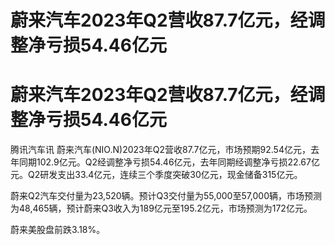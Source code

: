 # 蔚来汽车2023年Q2营收87.7亿元，经调整净亏损54.46亿元

# 蔚来汽车2023年Q2营收87.7亿元，经调整净亏损54.46亿元

腾讯汽车讯
蔚来汽车(NIO.N)2023年Q2营收87.7亿元，市场预期92.54亿元，去年同期102.9亿元。Q2经调整净亏损54.46亿元，去年同期经调整净亏损22.67亿元。Q2研发支出33.4亿元，连续三个季度突破30亿元，现金储备315亿元。

蔚来Q2汽车交付量为23,520辆。预计Q3交付量为55,000至57,000辆，市场预测为48,465辆，预计蔚来Q3收入为189亿元至195.2亿元，市场预测为172亿元。

蔚来美股盘前跌3.18%。

